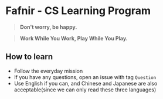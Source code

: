 # Fafnir - CS Learning Program

> **Don't worry, be happy.**

> **Work While You Work, Play While You Play.**

## How to learn
- Follow the everyday mission
- If you have any questions, open an issue with tag `Question`
- Use English if you can, and Chinese and Japanese are also acceptable(since we can only read these three languages)


